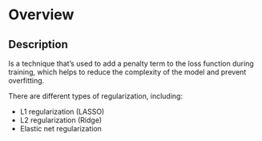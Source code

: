 # Overview

## Description

Is a technique that’s used to add a penalty term to the loss function during training, which helps to reduce the complexity of the model and prevent overfitting.

There are different types of regularization, including:

- L1 regularization (LASSO)
- L2 regularization (Ridge)
- Elastic net regularization
